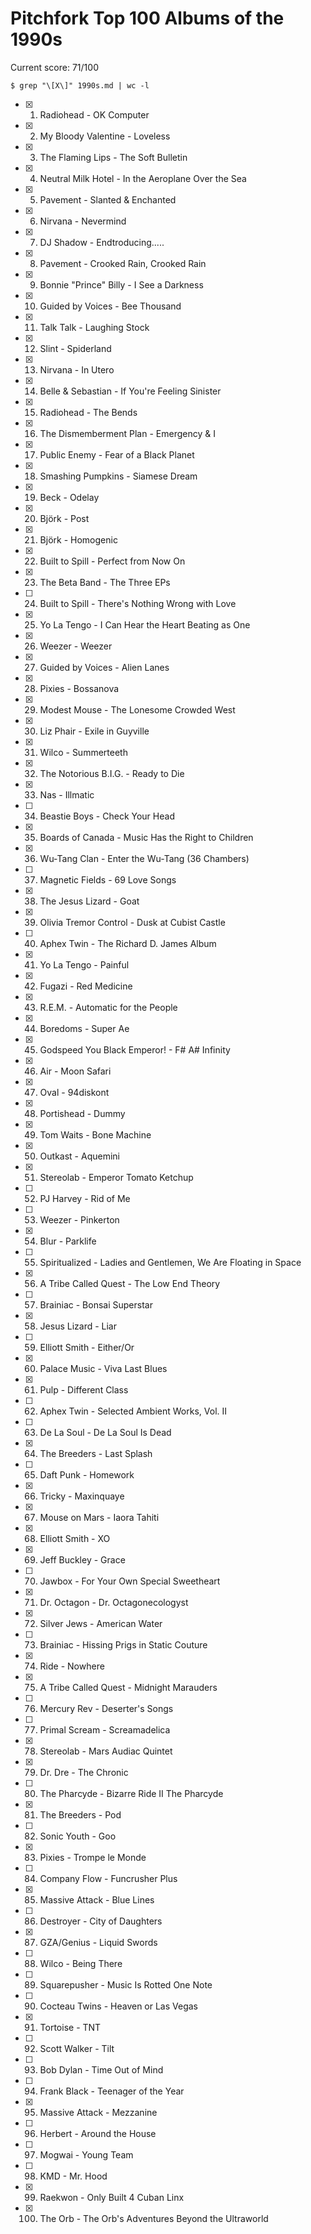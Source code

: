 Pitchfork Top 100 Albums of the 1990s
=====================================

Current score: 71/100

`$ grep "\[X\]" 1990s.md | wc -l`

- [X] 1. Radiohead - OK Computer
- [X] 2. My Bloody Valentine - Loveless
- [X] 3. The Flaming Lips - The Soft Bulletin
- [X] 4. Neutral Milk Hotel - In the Aeroplane Over the Sea
- [X] 5. Pavement - Slanted & Enchanted
- [X] 6. Nirvana - Nevermind
- [X] 7. DJ Shadow - Endtroducing.....
- [X] 8. Pavement - Crooked Rain, Crooked Rain
- [X] 9. Bonnie "Prince" Billy - I See a Darkness
- [X] 10. Guided by Voices - Bee Thousand
- [X] 11. Talk Talk - Laughing Stock
- [X] 12. Slint - Spiderland
- [X] 13. Nirvana - In Utero
- [X] 14. Belle & Sebastian - If You're Feeling Sinister
- [X] 15. Radiohead - The Bends
- [X] 16. The Dismemberment Plan - Emergency & I
- [X] 17. Public Enemy - Fear of a Black Planet
- [X] 18. Smashing Pumpkins - Siamese Dream
- [X] 19. Beck - Odelay
- [X] 20. Björk - Post
- [X] 21. Björk - Homogenic
- [X] 22. Built to Spill - Perfect from Now On
- [X] 23. The Beta Band - The Three EPs
- [ ] 24. Built to Spill - There's Nothing Wrong with Love
- [X] 25. Yo La Tengo - I Can Hear the Heart Beating as One
- [X] 26. Weezer - Weezer
- [X] 27. Guided by Voices - Alien Lanes
- [X] 28. Pixies - Bossanova
- [X] 29. Modest Mouse - The Lonesome Crowded West
- [X] 30. Liz Phair - Exile in Guyville
- [X] 31. Wilco - Summerteeth
- [X] 32. The Notorious B.I.G. - Ready to Die
- [X] 33. Nas - Illmatic
- [ ] 34. Beastie Boys - Check Your Head
- [X] 35. Boards of Canada - Music Has the Right to Children
- [X] 36. Wu-Tang Clan - Enter the Wu-Tang (36 Chambers)
- [ ] 37. Magnetic Fields - 69 Love Songs
- [X] 38. The Jesus Lizard - Goat
- [X] 39. Olivia Tremor Control - Dusk at Cubist Castle
- [ ] 40. Aphex Twin - The Richard D. James Album
- [X] 41. Yo La Tengo - Painful
- [X] 42. Fugazi - Red Medicine
- [X] 43. R.E.M. - Automatic for the People
- [X] 44. Boredoms - Super Ae
- [X] 45. Godspeed You Black Emperor! - F# A# Infinity
- [X] 46. Air - Moon Safari
- [X] 47. Oval - 94diskont
- [X] 48. Portishead - Dummy
- [X] 49. Tom Waits - Bone Machine
- [X] 50. Outkast - Aquemini
- [X] 51. Stereolab - Emperor Tomato Ketchup
- [ ] 52. PJ Harvey - Rid of Me
- [ ] 53. Weezer - Pinkerton
- [X] 54. Blur - Parklife
- [ ] 55. Spiritualized - Ladies and Gentlemen, We Are Floating in Space
- [X] 56. A Tribe Called Quest - The Low End Theory
- [ ] 57. Brainiac - Bonsai Superstar
- [X] 58. Jesus Lizard - Liar
- [ ] 59. Elliott Smith - Either/Or
- [X] 60. Palace Music - Viva Last Blues
- [X] 61. Pulp - Different Class
- [ ] 62. Aphex Twin - Selected Ambient Works, Vol. II
- [ ] 63. De La Soul - De La Soul Is Dead
- [X] 64. The Breeders - Last Splash
- [ ] 65. Daft Punk - Homework
- [X] 66. Tricky - Maxinquaye
- [X] 67. Mouse on Mars - Iaora Tahiti
- [X] 68. Elliott Smith - XO
- [X] 69. Jeff Buckley - Grace
- [ ] 70. Jawbox - For Your Own Special Sweetheart
- [X] 71. Dr. Octagon - Dr. Octagonecologyst
- [X] 72. Silver Jews - American Water
- [ ] 73. Brainiac - Hissing Prigs in Static Couture
- [X] 74. Ride - Nowhere
- [X] 75. A Tribe Called Quest - Midnight Marauders
- [ ] 76. Mercury Rev - Deserter's Songs
- [ ] 77. Primal Scream - Screamadelica
- [X] 78. Stereolab - Mars Audiac Quintet
- [X] 79. Dr. Dre - The Chronic
- [ ] 80. The Pharcyde - Bizarre Ride II The Pharcyde
- [X] 81. The Breeders - Pod
- [ ] 82. Sonic Youth - Goo
- [X] 83. Pixies - Trompe le Monde
- [ ] 84. Company Flow - Funcrusher Plus
- [X] 85. Massive Attack - Blue Lines
- [ ] 86. Destroyer - City of Daughters
- [X] 87. GZA/Genius - Liquid Swords
- [ ] 88. Wilco - Being There
- [ ] 89. Squarepusher - Music Is Rotted One Note
- [ ] 90. Cocteau Twins - Heaven or Las Vegas
- [X] 91. Tortoise - TNT
- [ ] 92. Scott Walker - Tilt
- [ ] 93. Bob Dylan - Time Out of Mind
- [ ] 94. Frank Black - Teenager of the Year
- [X] 95. Massive Attack - Mezzanine
- [ ] 96. Herbert - Around the House
- [ ] 97. Mogwai - Young Team
- [ ] 98. KMD - Mr. Hood
- [X] 99. Raekwon - Only Built 4 Cuban Linx
- [X] 100. The Orb - The Orb's Adventures Beyond the Ultraworld
